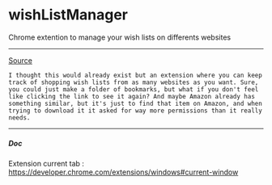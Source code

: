 # wishListManager
Chrome extention to manage your wish lists on differents websites


------------
[Source](https://www.reddit.com/r/chrome/comments/8g8qzo/chrome_extension_ideas/e57jh9r/)
```
I thought this would already exist but an extension where you can keep track of shopping wish lists from as many websites as you want. Sure, you could just make a folder of bookmarks, but what if you don't feel like clicking the link to see it again? And maybe Amazon already has something similar, but it's just to find that item on Amazon, and when trying to download it it asked for way more permissions than it really needs.
```



----------

##### Doc

Extension current tab : https://developer.chrome.com/extensions/windows#current-window